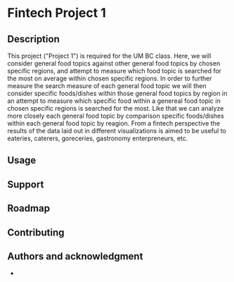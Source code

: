 # Fintech Project 1
## Description

This project ("Project 1") is required for the UM BC class. Here, we will consider general food topics against other general food topics by chosen specific regions, and attempt to measure which food topic is searched for the most on average within chosen specific regions. In order to further measure the search measure of each general food topic we will then consider specific foods/dishes within those general food topics by region in an attempt to measure which specific food within a genereal food topic in chosen specific regions is searched for the most. Like that we can analyze more closely each general food topic by comparison specific foods/dishes within each general food topic by reagion. From a fintech perspective the results of the data laid out in different visualizations is aimed to be useful to eateries, caterers, goreceries, gastronomy enterpreneurs, etc.      


## Usage

## Support

## Roadmap

## Contributing

## Authors and acknowledgment

+
